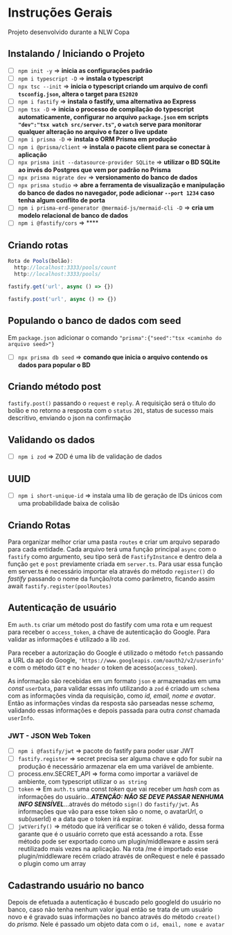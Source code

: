 # Instruções Gerais

Projeto desenvolvido durante a NLW Copa

## Instalando / Iniciando o Projeto

- [ ] ``npm init -y`` => **inicia as configurações padrão**
- [ ] ``npm i typescript -D`` => **instala o typescript**
- [ ] ``npx tsc --init`` => **inicia o typescript criando um arquivo de confi ``tsconfig.json``, altera o target para ``ES2020``**
- [ ] ``npm i fastify`` => **instala o fastify, uma alternativa ao Express**
- [ ] ``npm tsx -D`` => **inicia o processo de compilação do typescript automaticamente, configurar no arquivo ``package.json`` em scripts ``"dev":"tsx watch src/server.ts"``, o ``watch`` serve para monitorar qualquer alteração no arquivo e fazer o live update**
- [ ] ``npm i prisma -D`` => **instala o ORM Prisma em produção**
- [ ] ``npm i @prisma/client`` => **instala o pacote client para se conectar à aplicação**
- [ ] ``npx prisma init --datasource-provider SQLite`` => **utilizar o BD SQLite ao invés do Postgres que vem por padrão no Prisma**
- [ ] ``npx prisma migrate dev`` => **versionamento do banco de dados**
- [ ] ``npx prisma studio`` => **abre a ferramenta de visualização e manipulação do banco de dados no navegador, pode adicionar ``--port 1234`` caso tenha algum conflito de porta**
- [ ] ``npm i prisma-erd-generator @mermaid-js/mermaid-cli -D`` => **cria um modelo relacional de banco de dados**
- [ ] ``npm i @fastify/cors`` => ****

## Criando rotas

```js
Rota de Pools(bolão):
  http://localhost:3333/pools/count
  http://localhost:3333/pools/

fastify.get('url', async () => {})

fastify.post('url', async () => {})

```

## Populando o banco de dados com seed

Em ``package.json`` adicionar o comando ``"prisma":{"seed":"tsx <caminho do arquivo seed>"}``

- [ ] ``npx prisma db seed`` => **comando que inicia o arquivo contendo os dados para popular o BD**

## Criando método post

``fastify.post()`` passando o ``request`` e ``reply``. A requisição será o titulo do bolão e no retorno a resposta com o ``status`` ``201``, status de sucesso mais descritivo, enviando o json na confirmação

## Validando os dados

- [ ] ``npm i zod`` => ZOD é uma lib de validação de dados

## UUID

- [ ] ``npm i short-unique-id`` => instala uma lib de geração de IDs únicos com uma probabilidade baixa de colisão

## Criando Rotas

Para organizar melhor criar uma pasta `routes` e criar um arquivo separado para cada entidade. Cada arquivo terá uma função principal `async` com o `fastify` como argumento, seu tipo será de `FastifyInstance` e dentro dela a função `get` e `post` previamente criada em `server.ts`. Para usar essa função em server.ts é necessário importar ela através do método `register()` do *fastify* passando o nome da função/rota como parâmetro, ficando assim await `fastify.register(poolRoutes)`

## Autenticação de usuário

Em `auth.ts` criar um método post do fastify com uma rota e um request para receber o `access_token`, a chave de autenticação do Google. Para validar as informações é utilizado a lib `zod`.

Para receber a autorização do Google é utilizado o método `fetch` passando a URL da api do Google, `'https://www.googleapis.com/oauth2/v2/userinfo'` e com o método `GET` e no `header` o token de acesso(`access_token`).

As informação são recebidas em um formato `json` e armazenadas em uma *const* `userData`, para validar essas info utilizando a `zod` é criado um `schema` com as informações vinda da requisição, como *id, email, nome e avatar*. Então as informações vindas da resposta são parseadas nesse *schema*, validando essas informações e depois passada para outra *const* chamada `userInfo`.

### JWT - JSON Web Token

- [ ] `npm i @fastify/jwt` => pacote do fastify para poder usar JWT
- [ ] `fastify.register` => secret precisa ser alguma chave e qdo for subir na produção é necessário armazenar ela em uma variável de ambiente.
- [ ] process.env.SECRET_API => forma como importar a variável de ambiente, com typescript utilizar o `as string`
- [ ] `token` => Em `auth.ts` uma const *token* que vai receber um *hash* com as informações do usuário...***ATENÇÃO: NÃO SE DEVE PASSAR NENHUMA INFO SENSÍVEL***...através do método `sign()` do `fastify/jwt`. As informações que vão para esse token são o nome, o avatarUrl, o sub(userId) e a data que o token irá expirar.
- [ ] `jwtVerify()` => método que irá verificar se o token é válido, dessa forma garante que é o usuário correto que está acessando a rota. Esse método pode ser exportado como um plugin/middleware e assim será reutilizado mais vezes na aplicação.
  Na rota /me é importado esse plugin/middleware recém criado através de onRequest e nele é passado o plugin como um array

## Cadastrando usuário no banco

Depois de efetuada a autenticação é buscado pelo googleId do usuário no banco, caso não tenha nenhum valor igual então se trata de um usuário novo e é gravado suas informações no banco através do método `create()` do *prisma*. Nele é passado um objeto data com o `id, email, nome e avatar`
